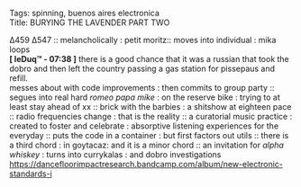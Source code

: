 Tags: spinning, buenos aires electronica    
Title: BURYING THE LAVENDER PART TWO
  
∆459 ∆547 :: melancholically : petit moritz:: moves into individual : mika loops  
**[ leDuq™ - 07:38 ]** there is a good chance that it was a russian that took the dobro and then left the country passing a gas station for pissepaus and refill.  
messes about with code improvements : then commits to group party :: segues into real hard _romeo papa mike_ : on the reserve bike : trying to at least stay ahead of xx :: brick with the barbies : a shitshow at eighteen pace :: radio frequencies change : that is the reality :: a curatorial music practice : created to foster and celebrate : absorptive listening experiences for the everyday :: puts the code in a container : but first factors out utils :: there is a third chord : in goytacaz: and it is a minor chord :: an invitation for _alpha whiskey_ : turns into currykalas : and dobro investigations  
<https://dancefloorimpactresearch.bandcamp.com/album/new-electronic-standards-i>